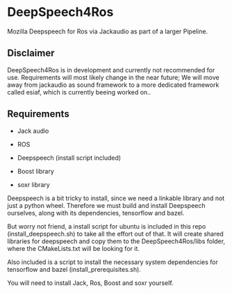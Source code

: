 # DeepSpeech4Ros
Mozilla Deepspeech for Ros via Jackaudio as part of a larger Pipeline.

## Disclaimer

DeepSpeech4Ros is in development and currently not recommended for use.
Requirements will most likely change in the near future; We will move away from jackaudio as sound framework to a more dedicated framework called esiaf, which is currently beeing worked on..


## Requirements

- Jack audio

- ROS

- Deepspeech (install script included)

- Boost library

- soxr library

Deepspeech is a bit tricky to install, since we need a linkable library and not just a python wheel.
Therefore we must build and install Deepspeech ourselves, along with its dependencies, tensorflow and bazel.

But worry not friend, a install script for ubuntu is included in this repo (install_deepspeech.sh) to take all the effort out of that.
It will create shared libraries for deepspeech and copy them to the DeepSpeech4Ros/libs folder, where the CMakeLists.txt will be looking for it.

Also included is a script to install the necessary system dependencies for tensorflow and bazel (install_prerequisites.sh).

You will need to install Jack, Ros, Boost and soxr yourself.